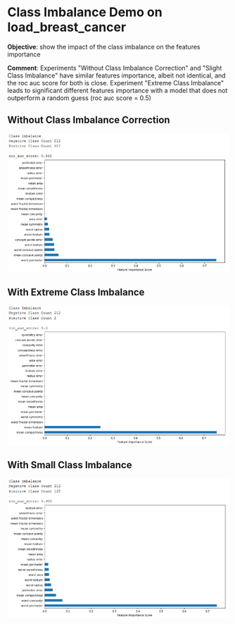 # Class Imbalance Demo on load_breast_cancer

**Objective**: show the impact of the class imbalance on the features importance  <br>

**Comment**: Experiments "Without Class Imbalance Correction" and "Slight Class Imbalance" have similar features importance, albeit not identical, and the roc auc score for both is close. Experiment "Extreme Class Imbalance" leads to significant different features importance with a model that does not outperform a random guess (roc auc score = 0.5)

## Without Class Imbalance Correction

<p align="middle">
  <img src="https://github.com/dagrate/classimbalance/blob/master/plots/without.png" width="800"/>
</p>

## With Extreme Class Imbalance

<p align="middle">
  <img src="https://github.com/dagrate/classimbalance/blob/master/plots/extreme.png" width="800"/>
</p>

## With Small Class Imbalance

<p align="middle">
  <img src="https://github.com/dagrate/classimbalance/blob/master/plots/slight.png" width="800"/>
</p>
